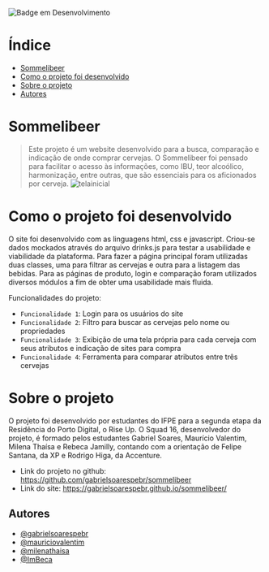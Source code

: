![Badge em Desenvolvimento](http://img.shields.io/static/v1?label=STATUS&message=EM%20DESENVOLVIMENTO&color=GREEN&style=for-the-badge)

# Índice
* [Sommelibeer](#Sommelibeer)
* [Como o projeto foi desenvolvido](#Como-o-projeto-foi-desenvolvido)
* [Sobre o projeto](#Sobre-o-projeto)
* [Autores](#Autores)

# Sommelibeer

>Este projeto é um website desenvolvido para a busca, comparação e indicação de onde comprar cervejas. O Sommelibeer foi pensado para facilitar o acesso às informações, como IBU, teor alcoólico, harmonização, entre outras, que são essenciais para os aficionados por cerveja.
![telainicial](https://user-images.githubusercontent.com/103000892/204882789-82047fcb-ecf5-4803-8fc8-b99992ff410f.png)
# Como o projeto foi desenvolvido
O site foi desenvolvido com as linguagens html, css e javascript. Criou-se dados mockados através do arquivo drinks.js para testar a usabilidade e viabilidade da plataforma. Para fazer a página principal foram utilizadas duas classes, uma para filtrar as cervejas e outra para a listagem das bebidas. Para as páginas de produto, login e comparação foram utilizados diversos módulos a fim de obter uma usabilidade mais fluida.

Funcionalidades do projeto:

- `Funcionalidade 1`: Login para os usuários do site
- `Funcionalidade 2`: Filtro para buscar as cervejas pelo nome ou propriedades
- `Funcionalidade 3`: Exibição de uma tela própria para cada cerveja com seus atributos e indicação de sites para compra
- `Funcionalidade 4`: Ferramenta para comparar atributos entre três cervejas

# Sobre o projeto
O projeto foi desenvolvido por estudantes do IFPE para a segunda etapa da Residência do Porto Digital, o Rise Up.
O Squad 16, desenvolvedor do projeto, é formado pelos estudantes Gabriel Soares, Maurício Valentim, Milena Thaísa e Rebeca Jamilly, contando com a orientação de Felipe Santana, da XP e Rodrigo Higa, da Accenture.

- Link do projeto no github: https://github.com/gabrielsoarespebr/sommelibeer
- Link do site: https://gabrielsoarespebr.github.io/sommelibeer/
## Autores

- [@gabrielsoarespebr](https://github.com/gabrielsoarespebr)
- [@mauriciovalentim](https://github.com/mauriciovalentim)
- [@milenathaisa](https://github.com/milenathaisa)
- [@ImBeca](https://github.com/ImBeca)


